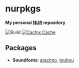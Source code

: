 # nurpkgs

**My personal [NUR](https://github.com/nix-community/NUR) repository**

![Build](https://github.com/mrtnvgr/nurpkgs/workflows/Build/badge.svg)
[![Cachix Cache](https://img.shields.io/badge/cachix-mrtnvgr-blue.svg)](https://mrtnvgr.cachix.org)

## Packages

- **Soundfonts**: [arachno](http://www.arachnosoft.com/main/soundfont.php), [touhou](https://musical-artifacts.com/artifacts/433)
